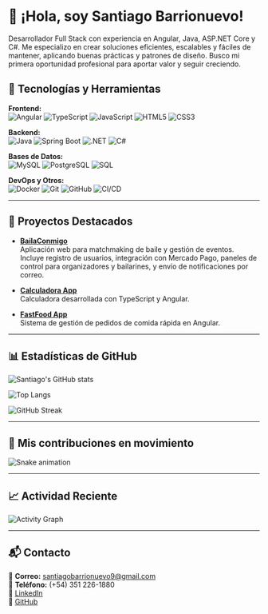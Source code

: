 # 👋 ¡Hola, soy Santiago Barrionuevo!

Desarrollador Full Stack con experiencia en Angular, Java, ASP.NET Core y C#. Me especializo en crear soluciones eficientes, escalables y fáciles de mantener, aplicando buenas prácticas y patrones de diseño. Busco mi primera oportunidad profesional para aportar valor y seguir creciendo.  


## 🚀 Tecnologías y Herramientas  

**Frontend:**  
![Angular](https://img.shields.io/badge/Angular-DD0031?logo=angular&logoColor=white) 
![TypeScript](https://img.shields.io/badge/TypeScript-3178C6?logo=typescript&logoColor=white) 
![JavaScript](https://img.shields.io/badge/JavaScript-F7DF1E?logo=javascript&logoColor=black) 
![HTML5](https://img.shields.io/badge/HTML5-E34F26?logo=html5&logoColor=white) 
![CSS3](https://img.shields.io/badge/CSS3-1572B6?logo=css3&logoColor=white)  

**Backend:**  
![Java](https://img.shields.io/badge/Java-007396?logo=java&logoColor=white) 
![Spring Boot](https://img.shields.io/badge/Spring%20Boot-6DB33F?logo=springboot&logoColor=white) 
![.NET](https://img.shields.io/badge/.NET-512BD4?logo=dotnet&logoColor=white) 
![C#](https://img.shields.io/badge/C%23-239120?logo=csharp&logoColor=white)  

**Bases de Datos:**  
![MySQL](https://img.shields.io/badge/MySQL-4479A1?logo=mysql&logoColor=white) 
![PostgreSQL](https://img.shields.io/badge/PostgreSQL-336791?logo=postgresql&logoColor=white) 
![SQL](https://img.shields.io/badge/SQL-000000?logo=databricks&logoColor=white)  

**DevOps y Otros:**  
![Docker](https://img.shields.io/badge/Docker-2496ED?logo=docker&logoColor=white) 
![Git](https://img.shields.io/badge/Git-F05032?logo=git&logoColor=white) 
![GitHub](https://img.shields.io/badge/GitHub-181717?logo=github&logoColor=white) 
![CI/CD](https://img.shields.io/badge/CI%2FCD-000000?logo=githubactions&logoColor=white)  

---

## 📌 Proyectos Destacados  

- **[BailaConmigo](https://github.com/santiagobarrionuevo9/BailaConmigo_app)**  
  Aplicación web para matchmaking de baile y gestión de eventos. Incluye registro de usuarios, integración con Mercado Pago, paneles de control para organizadores y bailarines, y envío de notificaciones por correo.  

- **[Calculadora App](https://github.com/santiagobarrionuevo9/Calculadora-app)**  
  Calculadora desarrollada con TypeScript y Angular.  

- **[FastFood App](https://github.com/santiagobarrionuevo9/FastFood-app)**  
  Sistema de gestión de pedidos de comida rápida en Angular.  

---

## 📊 Estadísticas de GitHub  

![Santiago's GitHub stats](https://github-readme-stats.vercel.app/api?username=santiagobarrionuevo9&show_icons=true&theme=radical&count_private=true)  

![Top Langs](https://github-readme-stats.vercel.app/api/top-langs/?username=santiagobarrionuevo9&layout=compact&theme=radical)  

![GitHub Streak](https://streak-stats.demolab.com/?user=santiagobarrionuevo9&theme=radical)  

---

## 🐍 Mis contribuciones en movimiento  

![Snake animation](https://github.com/santiagobarrionuevo9/santiagobarrionuevo9/blob/output/github-contribution-grid-snake.svg)

---

## 📈 Actividad Reciente  

![Activity Graph](https://github-readme-activity-graph.vercel.app/graph?username=santiagobarrionuevo9&theme=github-compact)  

---

## 📬 Contacto  

📧 **Correo:** santiagobarrionuevo9@gmail.com  
📱 **Teléfono:** (+54) 351 226-1880  
🔗 [LinkedIn](https://www.linkedin.com/in/santiago-barrionuevo-4a1390241/)  
🔗 [GitHub](https://github.com/santiagobarrionuevo9)  






